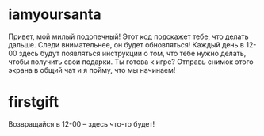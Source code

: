 # iamyoursanta

Привет, мой милый подопечный!
Этот код подскажет тебе, что делать дальше. Следи внимательнее, он будет обновляться!
Каждый день в 12-00 здесь будут появляться инструкции о том, что тебе нужно делать, чтобы получить свои подарки. 
Ты готова к игре?
Отправь снимок этого экрана в общий чат и я пойму, что мы начинаем!

# firstgift
Возвращайся в 12-00 – здесь что-то будет!
